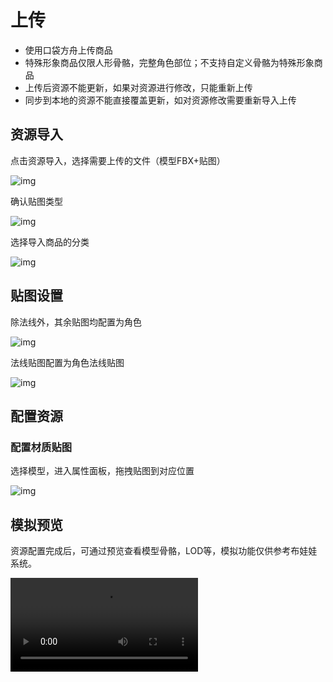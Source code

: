 # 上传

- 使用口袋方舟上传商品
- 特殊形象商品仅限人形骨骼，完整角色部位；不支持自定义骨骼为特殊形象商品
- 上传后资源不能更新，如果对资源进行修改，只能重新上传
- 同步到本地的资源不能直接覆盖更新，如对资源修改需要重新导入上传

## 资源导入

点击资源导入，选择需要上传的文件（模型FBX+贴图）

![img](https://arkimg.ark.online/1748253814019-6.png)

确认贴图类型

![img](https://arkimg.ark.online/1748253814019-1.png)

选择导入商品的分类

![img](https://arkimg.ark.online/1748253814019-2.png)

## 贴图设置

除法线外，其余贴图均配置为角色

![img](https://arkimg.ark.online/1748253814019-3.png)

法线贴图配置为角色法线贴图

![img](https://arkimg.ark.online/1748253814019-4.png)

## 配置资源

### 配置材质贴图

选择模型，进入属性面板，拖拽贴图到对应位置

![img](https://arkimg.ark.online/1748253814019-5.png)

## 模拟预览

资源配置完成后，可通过预览查看模型骨骼，LOD等，模拟功能仅供参考布娃娃系统。

<video controls src="https://arkimg.ark.online/20250526114839_rec_.mp4" />

特殊形象暂不支持模拟预览，需上传资源后试穿预览效果

<video controls src="https://arkimg.ark.online/%E7%9A%AE%E5%A5%97%E6%A3%80%E6%9F%A5.mp4" />

## 上传

资源配置完成后，可以点击资源上传，等待审核完成后直接上传到素材库，并在创作者中心查看资源上传进度。